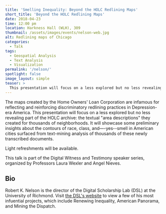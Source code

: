 ```yaml
---
title: 'Smelling Inequality: Beyond the HOLC Redlining Maps'
short_title: 'Beyond the HOLC Redlining Maps'
date: 2018-04-23
time: 12:00 pm
location: Harkness Hall (WLH), 309
thumbnail: /assets/images/events/nelson-web.jpg
alt: Redlining maps of Chicago
categories:
  - Talk
tags:
  - Geospatial Analysis
  - Text Analysis
  - Visualization
permalink: '/nelson/'
spotlight: false
image_layout: simple
teaser: >
  This presentation will focus on a less explored but no less revealing part of the HOLC archive: the textual "area descriptions" they created for thousands of neighborhoods.
---
```


The maps created by the Home Owners' Loan Corporation are infamous for reflecting and reinforcing discriminatory redlining practices in Depression-era America. This presentation will focus on a less explored but no less revealing part of the HOLC archive: the textual "area descriptions" they created for thousands of neighborhoods. It will showcase some preliminary insights about the contours of race, class, and—-yes--smell in American cities surfaced from text-mining analysis of thousands of these newly transcribed documents.

Light refreshments will be available. 

This talk is part of the Digital Witness and Testimony speaker series, organized by Professors Laura Wexler and Angel Nieves.

## Bio

Robert K. Nelson is the director of the Digital Scholarship Lab (DSL) at the University of Richmond. Visit <a href='http://dsl.richmond.edu/' target='_blank'>the DSL's website</a> to view a few of his most infuential projects, which include Renewing Inequality, American Panorama, and Mining the Dispatch.